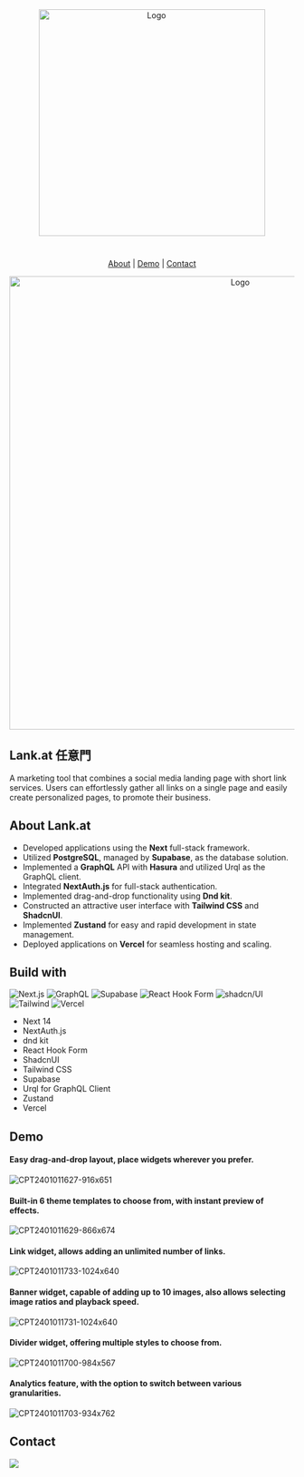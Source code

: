 

<div align="center">
  <a href="https://lank.at/" style="margin-bottom:40px; display:block;">
    <img src="https://github.com/imjohnathan/lankat-readme/assets/138226/4dd1e0e9-ab69-49c1-ac2c-eadfe1e40b8e" alt="Logo" width="400px">
  </a>
  <p align="center">
    <a href="https://github.com/imjohnathan/lankat#lankat-%E4%BB%BB%E6%84%8F%E9%96%80">About</a>
    |
    <a href="https://github.com/imjohnathan/lankat#demo">Demo</a>
    |
    <a href="https://github.com/imjohnathan/lankat#contact">Contact</a>
  </p>
  <img src="https://github.com/imjohnathan/lankat-readme/assets/138226/25afccce-8349-4fe1-bb0f-f80a8516f88e" alt="Logo" width="800px">
</div>

<!---![Logo](https://github.com/imjohnathan/lankat-readme/assets/138226/25afccce-8349-4fe1-bb0f-f80a8516f88e)---->

## Lank.at 任意門

A marketing tool that combines a social media landing page with short link services. Users can effortlessly gather all links on a single page and easily create personalized pages, to promote their business.

## About Lank.at
* Developed applications using the **Next** full-stack framework.
* Utilized **PostgreSQL**, managed by **Supabase**, as the database solution.
* Implemented a **GraphQL** API with **Hasura** and utilized Urql as the GraphQL client.
* Integrated **NextAuth.js** for full-stack authentication.
* Implemented drag-and-drop functionality using **Dnd kit**.
* Constructed an attractive user interface with **Tailwind CSS** and **ShadcnUI**.
* Implemented **Zustand** for easy and rapid development in state management.
* Deployed applications on **Vercel** for seamless hosting and scaling.

## Build with
![Next.js](https://img.shields.io/badge/Next.js-000000.svg?style=for-the-badge&logo=nextdotjs&logoColor=white) 
![GraphQL](https://img.shields.io/badge/GraphQL-E10098.svg?style=for-the-badge&logo=GraphQL&logoColor=white)
![Supabase](https://img.shields.io/badge/Supabase-3FCF8E.svg?style=for-the-badge&logo=Supabase&logoColor=white)
![React Hook Form](https://img.shields.io/badge/React%20Hook%20Form-EC5990.svg?style=for-the-badge&logo=React-Hook-Form&logoColor=white)
![shadcn/UI](https://img.shields.io/badge/shadcn/ui-000000.svg?style=for-the-badge&logo=shadcn/ui&logoColor=white)
![Tailwind](https://img.shields.io/badge/Tailwind%20CSS-06B6D4.svg?style=for-the-badge&logo=Tailwind-CSS&logoColor=white)
![Vercel](https://img.shields.io/badge/Vercel-000000.svg?style=for-the-badge&logo=Vercel&logoColor=white)

* Next 14
* NextAuth.js
* dnd kit
* React Hook Form
* ShadcnUI
* Tailwind CSS
* Supabase
* Urql for GraphQL Client
* Zustand
* Vercel

## Demo
#### Easy drag-and-drop layout, place widgets wherever you prefer.
![CPT2401011627-916x651](https://github.com/imjohnathan/lankat-readme/assets/138226/56c7786d-7df5-4b3d-a9c1-da25d3bfe125)
#### Built-in 6 theme templates to choose from, with instant preview of effects.
![CPT2401011629-866x674](https://github.com/imjohnathan/lankat-readme/assets/138226/ab27463b-1df5-4e53-b9b1-83fb9de37d93)
#### Link widget, allows adding an unlimited number of links.
![CPT2401011733-1024x640](https://github.com/imjohnathan/lankat-readme/assets/138226/283413c8-0382-41a2-a6a0-90ff0d524ebe)
#### Banner widget, capable of adding up to 10 images, also allows selecting image ratios and playback speed.
![CPT2401011731-1024x640](https://github.com/imjohnathan/lankat-readme/assets/138226/622fa7d3-a856-4bf0-b3c6-b04838619cc2)
#### Divider widget, offering multiple styles to choose from.
![CPT2401011700-984x567](https://github.com/imjohnathan/lankat-readme/assets/138226/e769d337-79ab-4978-aec0-fe0845cb1509)
#### Analytics feature, with the option to switch between various granularities.
![CPT2401011703-934x762](https://github.com/imjohnathan/lankat-readme/assets/138226/928c6acd-62ec-4966-994e-ebf8b47a7df3)

## Contact
  <a href="mailto:john@vamo.tw">
    <img src="https://img.shields.io/badge/Gmail-D14836?style=for-the-badge&logo=gmail&logoColor=white" />
  </a>
